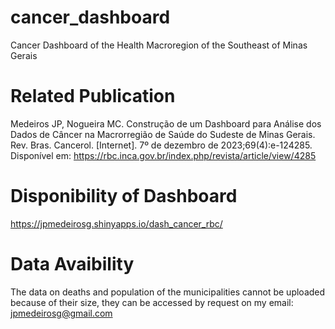 # cancer_dashboard
Cancer Dashboard of the Health Macroregion of the Southeast of Minas Gerais

# Related Publication

Medeiros JP, Nogueira MC. Construção de um Dashboard para Análise dos Dados de Câncer na Macrorregião de Saúde do Sudeste de Minas Gerais. Rev. Bras. Cancerol. [Internet]. 7º de dezembro de 2023;69(4):e-124285. Disponível em: https://rbc.inca.gov.br/index.php/revista/article/view/4285

# Disponibility of Dashboard

https://jpmedeirosg.shinyapps.io/dash_cancer_rbc/

# Data Avaibility

The data on deaths and population of the municipalities cannot be uploaded because of their size, they can be accessed by request on my email: jpmedeirosg@gmail.com

